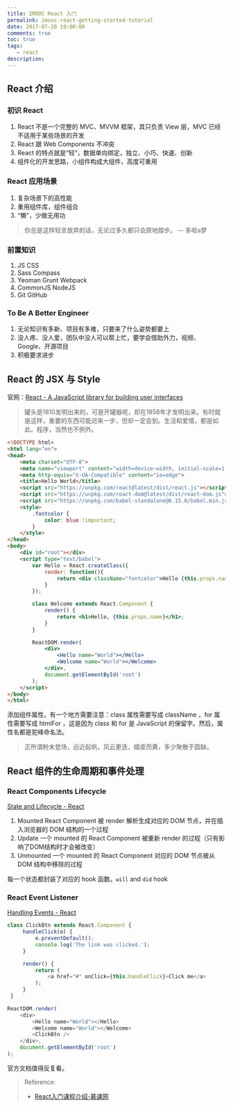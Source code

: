 ```yaml
---
title: IMOOC React 入门
permalink: imooc-react-getting-started-tutorial
date: 2017-07-20 19:00:00
comments: true
toc: true
tags:
   - react
description:
---
```


## React 介绍
### 初识 React
1. React 不是一个完整的 MVC、MVVM 框架，其只负责 View 层，MVC 已经不适用于某些场景的开发
2. React 跟 Web Components 不冲突
3. React 的特点就是“轻”，数据单向绑定，独立、小巧、快速、创新
4. 组件化的开发思路，小组件构成大组件，高度可重用

### React 应用场景
1. 复杂场景下的高性能
2. 重用组件库，组件组合
3. “懒”，少做无用功

> 你总是这样轻言放弃的话，无论过多久都只会原地踏步。 -- 多啦a梦

### 前置知识
1. JS CSS
2. Sass Compass
3. Yeoman Grunt Webpack
4. CommonJS NodeJS
5. Git GitHub

### To Be A Better Engineer
1. 无论知识有多新、项目有多难，只要来了什么姿势都要上
2. 没人疼、没人爱，团队中没人可以帮上忙，要学会借助外力，视频、Google、开源项目
3. 积极要求进步

## React 的 JSX 与 Style
官网：[React - A JavaScript library for building user interfaces](https://facebook.github.io/react/)

> 罐头是1810发明出来的，可是开罐器呢，却在1858年才发明出来。有时就是这样，重要的东西可能迟来一步，但却一定会到。生活和爱情，都是如此。程序，当然也不例外。

<!-- more -->

``` html
<!DOCTYPE html>
<html lang="en">
<head>
    <meta charset="UTF-8">
    <meta name="viewport" content="width=device-width, initial-scale=1.0">
    <meta http-equiv="X-UA-Compatible" content="ie=edge">
    <title>Hello World</title>
    <script src="https://unpkg.com/react@latest/dist/react.js"></script>
    <script src="https://unpkg.com/react-dom@latest/dist/react-dom.js"></script>
    <script src="https://unpkg.com/babel-standalone@6.15.0/babel.min.js"></script>
    <style>
        .fontcolor {
            color: blue !important;
        }
    </style>
</head>
<body>
    <div id="root"></div>
    <script type="text/babel">
        var Hello = React.createClass({
            render: function(){
                return <div className="fontcolor">Hello {this.props.name}!</div>;
            }
        });

        class Welcome extends React.Component {
            render() {
                return <h1>Hello, {this.props.name}</h1>;
            }
        }

        ReactDOM.render(
            <div>
                <Hello name="World"></Hello>
                <Welcome name="World"></Welcome>
            </div>,
            document.getElementById('root')
        );
    </script>
</body>
</html>
```
添加组件属性，有一个地方需要注意：class 属性需要写成 className ，for 属性需要写成 htmlFor ，这是因为 class 和 for 是 JavaScript 的保留字。然后，属性名都是驼峰命名法。

> 正所谓粉末登场，远近起帆，风云更迭，嬉皮而黄，多少聚散于圆缺。

## React 组件的生命周期和事件处理
### React Components Lifecycle
[State and Lifecycle - React](https://facebook.github.io/react/docs/state-and-lifecycle.html)

1. Mounted
React Component 被 render 解析生成对应的 DOM 节点，并在插入浏览器的 DOM 结构的一个过程
2. Update
一个 mounted 的 React Component 被重新 render 的过程（只有影响了DOM结构时才会被改变）
3. Unmounted
一个 mounted 的 React Component 对应的 DOM 节点被从 DOM 结构中移除的过程

每一个状态都封装了对应的 hook 函数。`will` and `did` hook

###  React Event Listener
[Handling Events - React](https://facebook.github.io/react/docs/handling-events.html)

``` javascript
class ClickBtn extends React.Component {
     handleClick(e) {
         e.preventDefault();
         console.log('The link was clicked.');
     }

     render() {
         return (
             <a href="#" onClick={this.handleClick}>Click me</a>
         );
     }
 }

ReactDOM.render(
    <div>
        <Hello name="World"></Hello>
        <Welcome name="World"></Welcome>
        <ClickBtn />
    </div>,
    document.getElementById('root')
);
```

官方文档值得反复看。

> Reference:
> - [React入门课程介绍-慕课网](http://www.imooc.com/video/10427)
